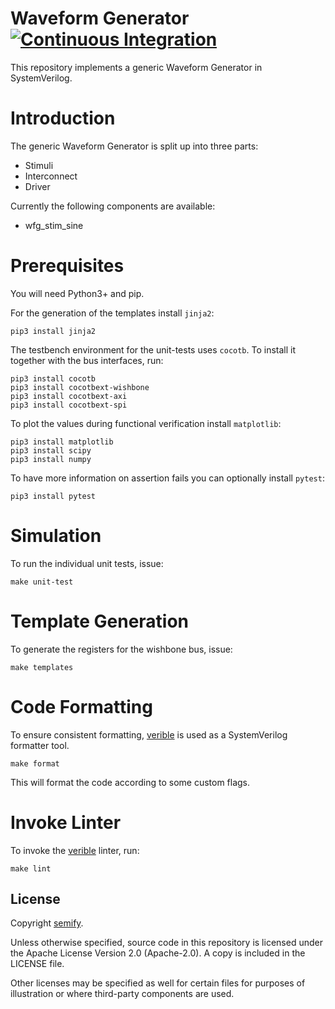 # Waveform Generator [![Continuous Integration](https://github.com/semify-eda/waveform-generator/actions/workflows/CI.yml/badge.svg)](https://github.com/semify-eda/waveform-generator/actions/workflows/CI.yml)

This repository implements a generic Waveform Generator in SystemVerilog.

# Introduction

The generic Waveform Generator is split up into three parts:

- Stimuli
- Interconnect
- Driver

Currently the following components are available:

- wfg_stim_sine

# Prerequisites

You will need Python3+ and pip.

For the generation of the templates install `jinja2`:

    pip3 install jinja2

The testbench environment for the unit-tests uses `cocotb`. To install it together with the bus interfaces, run:

    pip3 install cocotb
    pip3 install cocotbext-wishbone
    pip3 install cocotbext-axi
    pip3 install cocotbext-spi

To plot the values during functional verification install `matplotlib`:

	pip3 install matplotlib
	pip3 install scipy
	pip3 install numpy

To have more information on assertion fails you can optionally install `pytest`: 

	pip3 install pytest

# Simulation

To run the individual unit tests, issue:

	make unit-test

# Template Generation

To generate the registers for the wishbone bus, issue:

	make templates

# Code Formatting

To ensure consistent formatting, [verible](https://github.com/chipsalliance/verible) is used as a SystemVerilog formatter tool.

	make format

This will format the code according to some custom flags.

# Invoke Linter

To invoke the [verible](https://github.com/chipsalliance/verible) linter, run:

	make lint

## License

Copyright [semify](https://www.semify-eda.com/).

Unless otherwise specified, source code in this repository is licensed under the Apache License Version 2.0 (Apache-2.0). A copy is included in the LICENSE file.

Other licenses may be specified as well for certain files for purposes of illustration or where third-party components are used.
